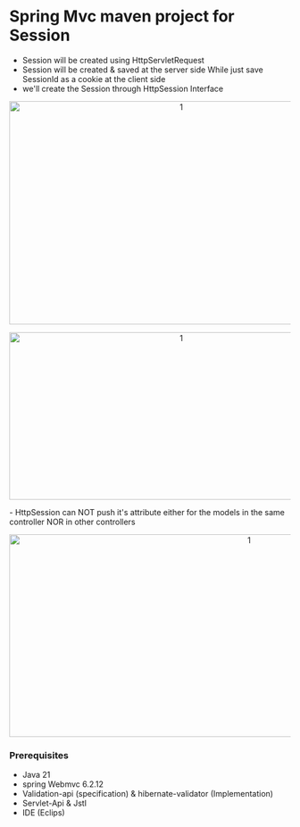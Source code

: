 # Spring Mvc maven project for Session
- Session will be created using HttpServletRequest 
- Session will be created & saved at  the server side While just save SessionId as a cookie at the client side
- we'll create the Session through HttpSession Interface
 <p align="center">
   <img width="600" height="400" alt="1" src="https://github.com/user-attachments/assets/036335c7-7843-414a-ba9b-2792e8c9ee4a" />
 </p>
<p align="center">
<img width="600" height="300" alt="1" src="https://github.com/user-attachments/assets/a10bcf4d-62c0-4f7b-9c2a-b85d31ae6432" />
</p>
- HttpSession can NOT push it's attribute either for the models in the same controller NOR in other controllers
<p align="center">
<img width="843" height="363" alt="1" src="https://github.com/user-attachments/assets/71fed321-8e0a-4e35-825f-66e94715f7ae" />
 </p>


### Prerequisites
- Java 21
- spring Webmvc 6.2.12
- Validation-api (specification) & hibernate-validator (Implementation)
- Servlet-Api & Jstl
- IDE (Eclips)
